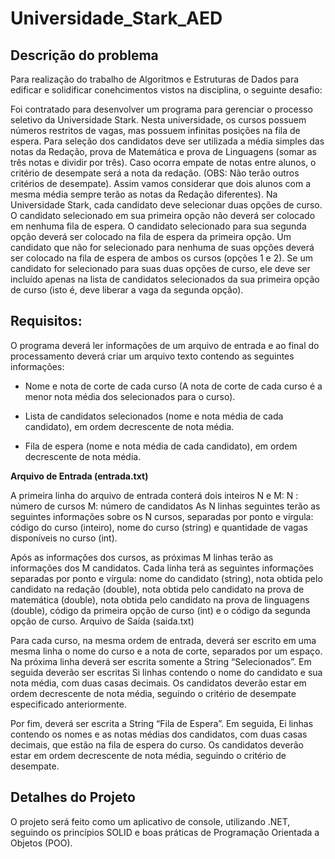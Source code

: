 # Universidade_Stark_AED

## Descrição do problema

Para realização do trabalho de Algoritmos e Estruturas de Dados para edificar e solidificar conehcimentos vistos na disciplina, o seguinte desafio:

Foi contratado para desenvolver um programa para gerenciar o processo seletivo da Universidade Stark. Nesta universidade, os cursos possuem números restritos de vagas, mas possuem infinitas posições
na fila de espera. Para seleção dos candidatos deve ser utilizada a média simples das notas da Redação, prova de Matemática e prova de Linguagens (somar as três notas e dividir por três). Caso ocorra 
empate de notas entre alunos, o critério de desempate será a nota da redação. 
(OBS: Não terão outros critérios de desempate). 
Assim vamos considerar que dois alunos com a mesma média sempre terão as notas da Redação diferentes). Na Universidade Stark, cada candidato deve selecionar duas opções de curso. 
O candidato selecionado em sua primeira opção não deverá ser colocado em nenhuma fila de espera. O candidato selecionado para sua segunda opção deverá ser colocado na fila de espera da primeira opção. 
Um candidato que não for selecionado para nenhuma de suas opções deverá ser colocado na fila de espera de ambos os cursos (opções 1 e 2). Se um candidato for selecionado para suas duas
opções de curso, ele deve ser incluído apenas na lista de candidatos selecionados da sua primeira opção de curso (isto é, deve liberar a vaga da segunda opção).


## Requisitos: 

O programa deverá ler informações de um arquivo de entrada e ao final do processamento deverá criar um arquivo texto
contendo as seguintes informações:

- Nome e nota de corte de cada curso (A nota de corte de cada curso é a menor nota média dos selecionados para o curso).

- Lista de candidatos selecionados (nome e nota média de cada candidato), em ordem decrescente de nota média.

- Fila de espera (nome e nota média de cada candidato), em ordem decrescente de nota média.

**Arquivo de Entrada (entrada.txt)**

A primeira linha do arquivo de entrada conterá dois inteiros N e M:
N : número de cursos
M: número de candidatos
As N linhas seguintes terão as seguintes informações sobre os N cursos, separadas por ponto e vírgula: código do curso
(inteiro), nome do curso (string) e quantidade de vagas disponíveis no curso (int).

Após as informações dos cursos, as próximas M linhas terão as informações dos M candidatos. Cada linha terá as
seguintes informações separadas por ponto e vírgula: nome do candidato (string), nota obtida pelo candidato na redação
(double), nota obtida pelo candidato na prova de matemática (double), nota obtida pelo candidato na prova de linguagens
(double), código da primeira opção de curso (int) e o código da segunda opção de curso.
Arquivo de Saída (saida.txt)

Para cada curso, na mesma ordem de entrada, deverá ser escrito em uma mesma linha o nome do curso e a nota de corte, separados por um espaço.
Na próxima linha deverá ser escrita somente a String “Selecionados”. Em seguida deverão ser escritas Si linhas contendo
o nome do candidato e sua nota média, com duas casas decimais. 
Os candidatos deverão estar em ordem decrescente de nota média, seguindo o critério de desempate especificado anteriormente.

Por fim, deverá ser escrita a String “Fila de Espera”. Em seguida, Ei linhas contendo os nomes e as notas médias dos
candidatos, com duas casas decimais, que estão na fila de espera do curso.
 Os candidatos deverão estar em ordem decrescente de nota média, seguindo o critério de desempate.

## Detalhes do Projeto

O projeto será feito como um aplicativo de console, utilizando .NET, seguindo os princípios SOLID e boas práticas de Programação Orientada a Objetos (POO).

